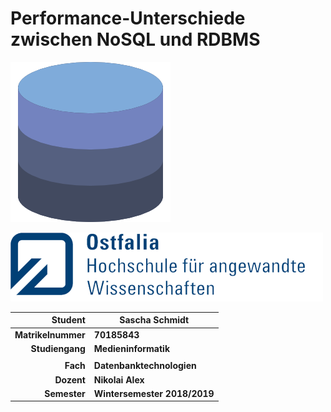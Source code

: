 # Performance-Unterschiede zwischen NoSQL und RDBMS



![Datenbank-Icon](./images/database.png)



![Ostfalia-Logo](./images/ostfalia.png)



|        **Student** | **Sascha Schmidt**           |
| -----------------: | ---------------------------- |
| **Matrikelnummer** | **70185843**                 |
|    **Studiengang** | **Medieninformatik**         |
|                    |                              |
|           **Fach** | **Datenbanktechnologien**    |
|         **Dozent** | **Nikolai Alex**             |
|       **Semester** | **Wintersemester 2018/2019** |



